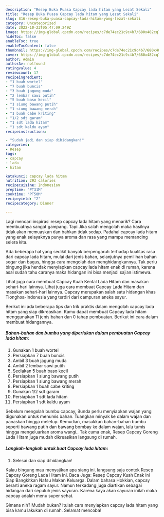 ```yaml
---
description: "Resep Buka Puasa Capcay lada hitam yang Lezat Sekali"
title: "Resep Buka Puasa Capcay lada hitam yang Lezat Sekali"
slug: 816-resep-buka-puasa-capcay-lada-hitam-yang-lezat-sekali
category: Uncategorized
date: 2022-10-23T05:47:09.249Z
image: https://img-global.cpcdn.com/recipes/c7de74ec21c9c4b7/680x482cq70/capcay-lada-hitam-foto-resep-utama.jpg
hideToc: false
enableToc: true
enableTocContent: false
thumbnail: https://img-global.cpcdn.com/recipes/c7de74ec21c9c4b7/680x482cq70/capcay-lada-hitam-foto-resep-utama.jpg
cover: https://img-global.cpcdn.com/recipes/c7de74ec21c9c4b7/680x482cq70/capcay-lada-hitam-foto-resep-utama.jpg
author: Admin
authorAv: notfound
ratingvalue: 4
reviewcount: 17
recipeingredient:
- "1 buah wortel"
- "7 buah buncis"
- "3 buah jagung muda"
- "2 lembar sawi putih"
- "5 buah baso kecil"
- "1 siung bawang putih"
- "1 siung bawang merah"
- "1 buah cabe kriting"
- "1/2 sdt garam"
- "1 sdt lada hitam"
- "1 sdt kaldu ayam"
recipeinstructions:

- "Sudah jadi dan siap dihidangkan!"
categories:
- Resep
tags:
- capcay
- lada
- hitam

katakunci: capcay lada hitam 
nutrition: 293 calories
recipecuisine: Indonesian
preptime: "PT31M"
cooktime: "PT50M"
recipeyield: "2"
recipecategory: Dinner

---
```



Lagi mencari inspirasi resep capcay lada hitam yang menarik? Cara membuatnya sangat gampang. Tapi Jika salah mengolah maka hasilnya tidak akan memuaskan dan bahkan tidak sedap. Padahal capcay lada hitam yang enak selayaknya punya aroma dan rasa yang mampu memancing selera kita.


Ada beberapa hal yang sedikit banyak berpengaruh terhadap kualitas rasa dari capcay lada hitam, mulai dari jenis bahan, selanjutnya pemilihan bahan segar dan bagus, hingga cara mengolah dan menghidangkannya. Tak perlu bingung jika hendak menyiapkan capcay lada hitam enak di rumah, karena asal sudah tahu caranya maka hidangan ini bisa menjadi sajian istimewa.

Lihat juga cara membuat Capcay Kuah Kental Lada Hitam dan masakan sehari-hari lainnya. Lihat juga cara membuat Capcay Lada Hitam dan masakan sehari-hari lainnya. Capcay merupakan salah satu hidangan khas Tionghoa-Indonesia yang terdiri dari campuran aneka sayur.


Berikut ini ada beberapa tips dan trik praktis dalam mengolah capcay lada hitam yang siap dikreasikan. Kamu dapat membuat Capcay lada hitam menggunakan 11 jenis bahan dan 0 tahap pembuatan. Berikut ini cara dalam membuat hidangannya.

<!--inarticleads1-->

##### Bahan-bahan dan bumbu yang diperlukan dalam pembuatan Capcay lada hitam:

1. Gunakan 1 buah wortel
1. Persiapkan 7 buah buncis
1. Ambil 3 buah jagung muda
1. Ambil 2 lembar sawi putih
1. Sediakan 5 buah baso kecil
1. Persiapkan 1 siung bawang putih
1. Persiapkan 1 siung bawang merah
1. Persiapkan 1 buah cabe kriting
1. Gunakan 1/2 sdt garam
1. Persiapkan 1 sdt lada hitam
1. Persiapkan 1 sdt kaldu ayam


Sebelum mengolah bumbu capcay, Bunda perlu menyiapkan wajan yang digunakan untuk menumis bahan. Tuangkan minyak ke dalam wajan dan panaskan hingga meletup. Kemudian, masukkan bahan-bahan bumbu seperti bawang putih dan bawang bombay ke dalam wajan, lalu tumis hingga mengeluarkan aroma wangi.. Tak cuma enak, Resep Capcay Goreng Lada Hitam juga mudah dikreasikan langsung di rumah. 

<!--inarticleads2-->

##### Langkah-langkah untuk buat Capcay lada hitam:


1. Selesai dan siap dihidangkan!

Kalau bingung mau menyajikan apa siang ini, langsung saja contek Resep Capcay Goreng Lada Hitam ini. Baca Juga: Resep Capcay Kuah Enak Ini Siap Bangkitkan Nafsu Makan Keluarga. Dalam bahasa Hokkian, capcay berarti aneka ragam sayur. Namun terkadang juga diartikan sebagai hidangan dari sepuluh jenis sayuran. Karena kaya akan sayuran inilah maka capcay adalah menu super sehat. 

Gimana nih? Mudah bukan? Itulah cara menyiapkan capcay lada hitam yang bisa kamu lakukan di rumah. Selamat mencoba!
